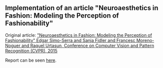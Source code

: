 ## Implementation of an article "Neuroaesthetics in Fashion: Modeling the Perception of Fashionability"

Original article: ["Neuroaesthetics in Fashion: Modeling the Perception of Fashionability" Edgar Simo-Serra and Sanja Fidler and Francesc Moreno-Noguer and Raquel Urtasun, Conference on Computer Vision and Pattern Recognition (CVPR), 2015](http://hi.cs.waseda.ac.jp/~esimo/en/research/fashionability/)

Report can be seen [here](https://mashaka.github.io/OutfitsComparison/6_Neuroaesthetics_in_Fashion_2015/).

